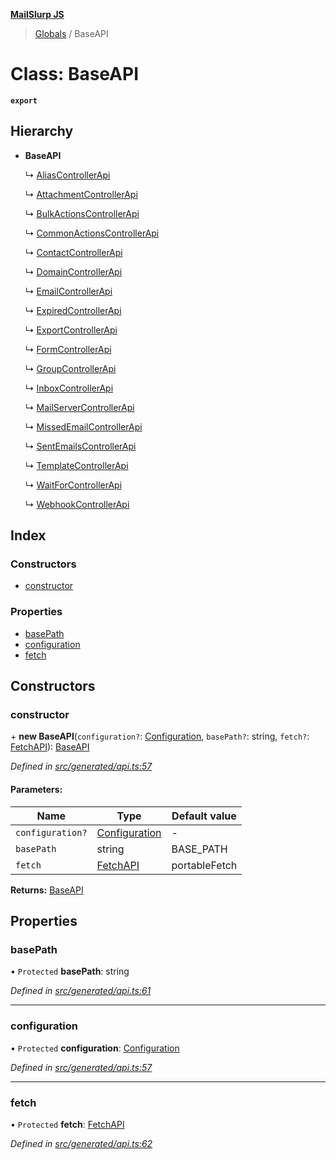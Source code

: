 **[MailSlurp JS](../README.md)**

> [Globals](../README.md) / BaseAPI

# Class: BaseAPI

**`export`** 

## Hierarchy

* **BaseAPI**

  ↳ [AliasControllerApi](aliascontrollerapi.md)

  ↳ [AttachmentControllerApi](attachmentcontrollerapi.md)

  ↳ [BulkActionsControllerApi](bulkactionscontrollerapi.md)

  ↳ [CommonActionsControllerApi](commonactionscontrollerapi.md)

  ↳ [ContactControllerApi](contactcontrollerapi.md)

  ↳ [DomainControllerApi](domaincontrollerapi.md)

  ↳ [EmailControllerApi](emailcontrollerapi.md)

  ↳ [ExpiredControllerApi](expiredcontrollerapi.md)

  ↳ [ExportControllerApi](exportcontrollerapi.md)

  ↳ [FormControllerApi](formcontrollerapi.md)

  ↳ [GroupControllerApi](groupcontrollerapi.md)

  ↳ [InboxControllerApi](inboxcontrollerapi.md)

  ↳ [MailServerControllerApi](mailservercontrollerapi.md)

  ↳ [MissedEmailControllerApi](missedemailcontrollerapi.md)

  ↳ [SentEmailsControllerApi](sentemailscontrollerapi.md)

  ↳ [TemplateControllerApi](templatecontrollerapi.md)

  ↳ [WaitForControllerApi](waitforcontrollerapi.md)

  ↳ [WebhookControllerApi](webhookcontrollerapi.md)

## Index

### Constructors

* [constructor](baseapi.md#constructor)

### Properties

* [basePath](baseapi.md#basepath)
* [configuration](baseapi.md#configuration)
* [fetch](baseapi.md#fetch)

## Constructors

### constructor

\+ **new BaseAPI**(`configuration?`: [Configuration](configuration.md), `basePath?`: string, `fetch?`: [FetchAPI](../interfaces/fetchapi.md)): [BaseAPI](baseapi.md)

*Defined in [src/generated/api.ts:57](https://github.com/mailslurp/mailslurp-client/blob/85c640b/src/generated/api.ts#L57)*

#### Parameters:

Name | Type | Default value |
------ | ------ | ------ |
`configuration?` | [Configuration](configuration.md) | - |
`basePath` | string | BASE\_PATH |
`fetch` | [FetchAPI](../interfaces/fetchapi.md) | portableFetch |

**Returns:** [BaseAPI](baseapi.md)

## Properties

### basePath

• `Protected` **basePath**: string

*Defined in [src/generated/api.ts:61](https://github.com/mailslurp/mailslurp-client/blob/85c640b/src/generated/api.ts#L61)*

___

### configuration

• `Protected` **configuration**: [Configuration](configuration.md)

*Defined in [src/generated/api.ts:57](https://github.com/mailslurp/mailslurp-client/blob/85c640b/src/generated/api.ts#L57)*

___

### fetch

• `Protected` **fetch**: [FetchAPI](../interfaces/fetchapi.md)

*Defined in [src/generated/api.ts:62](https://github.com/mailslurp/mailslurp-client/blob/85c640b/src/generated/api.ts#L62)*
